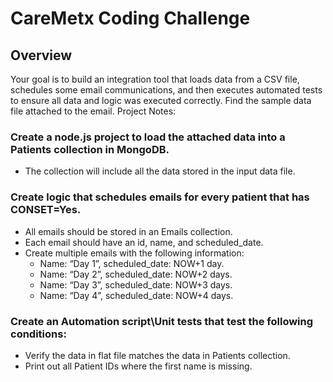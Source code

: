 # CareMetx Coding Challenge

## Overview

Your goal is to build an integration tool that loads data from a CSV file, schedules some email
communications, and then executes automated tests to ensure all data and logic was executed
correctly.
Find the sample data file attached to the email.
Project Notes:


### Create a node.js project to load the attached data into a Patients collection in MongoDB.
- The collection will include all the data stored in the input data file.


### Create logic that schedules emails for every patient that has CONSET=Yes.
  - All emails should be stored in an Emails collection.
  - Each email should have an id, name, and scheduled_date.
  - Create multiple emails with the following information:
    - Name: “Day 1”, scheduled_date: NOW+1 day.
    - Name: “Day 2”, scheduled_date: NOW+2 days.
    - Name: “Day 3”, scheduled_date: NOW+3 days.
    - Name: “Day 4”, scheduled_date: NOW+4 days.


### Create an Automation script\Unit tests that test the following conditions:
  - Verify the data in flat file matches the data in Patients collection.
  - Print out all Patient IDs where the first name is missing.